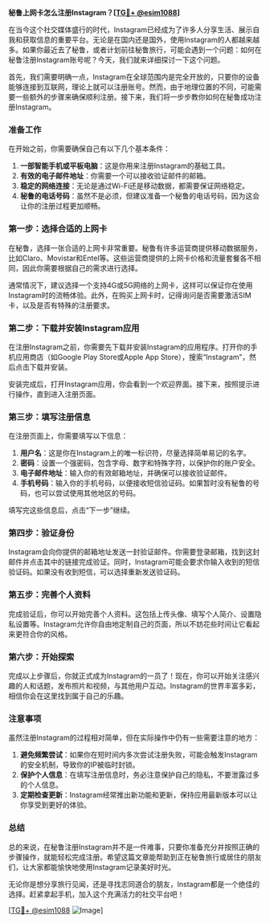 **秘鲁上网卡怎么注册Instagram？[[TG💪+ @esim1088](https://t.me/s/esim1088)]**

在当今这个社交媒体盛行的时代，Instagram已经成为了许多人分享生活、展示自我和获取信息的重要平台。无论是在国内还是国外，使用Instagram的人都越来越多。如果你最近去了秘鲁，或者计划前往秘鲁旅行，可能会遇到一个问题：如何在秘鲁注册Instagram账号呢？今天，我们就来详细探讨一下这个问题。

首先，我们需要明确一点，Instagram在全球范围内是完全开放的，只要你的设备能够连接到互联网，理论上就可以注册账号。然而，由于地理位置的不同，可能需要一些额外的步骤来确保顺利注册。接下来，我们将一步步教你如何在秘鲁成功注册Instagram。

### 准备工作

在开始之前，你需要确保自己有以下几个基本条件：

1. **一部智能手机或平板电脑**：这是你用来注册Instagram的基础工具。
2. **有效的电子邮件地址**：你需要一个可以接收验证邮件的邮箱。
3. **稳定的网络连接**：无论是通过Wi-Fi还是移动数据，都需要保证网络稳定。
4. **秘鲁的电话号码**：虽然不是必须，但建议准备一个秘鲁的电话号码，因为这会让你的注册过程更加顺畅。

### 第一步：选择合适的上网卡

在秘鲁，选择一张合适的上网卡非常重要。秘鲁有许多运营商提供移动数据服务，比如Claro、Movistar和Entel等。这些运营商提供的上网卡价格和流量套餐各不相同，因此你需要根据自己的需求进行选择。

通常情况下，建议选择一个支持4G或5G网络的上网卡，这样可以保证你在使用Instagram时的流畅体验。此外，在购买上网卡时，记得询问是否需要激活SIM卡，以及是否有特殊的注册要求。

### 第二步：下载并安装Instagram应用

在注册Instagram之前，你需要先下载并安装Instagram的应用程序。打开你的手机应用商店（如Google Play Store或Apple App Store），搜索“Instagram”，然后点击下载并安装。

安装完成后，打开Instagram应用，你会看到一个欢迎界面。接下来，按照提示进行操作，直到进入注册页面。

### 第三步：填写注册信息

在注册页面上，你需要填写以下信息：

1. **用户名**：这是你在Instagram上的唯一标识符，尽量选择简单易记的名字。
2. **密码**：设置一个强密码，包含字母、数字和特殊字符，以保护你的账户安全。
3. **电子邮件地址**：输入你的有效邮箱地址，并确保可以接收验证邮件。
4. **手机号码**：输入你的手机号码，以便接收短信验证码。如果暂时没有秘鲁的号码，也可以尝试使用其他地区的号码。

填写完这些信息后，点击“下一步”继续。

### 第四步：验证身份

Instagram会向你提供的邮箱地址发送一封验证邮件。你需要登录邮箱，找到这封邮件并点击其中的链接完成验证。同时，Instagram可能会要求你输入收到的短信验证码。如果没有收到短信，可以选择重新发送验证码。

### 第五步：完善个人资料

完成验证后，你可以开始完善个人资料。这包括上传头像、填写个人简介、设置隐私设置等。Instagram允许你自由地定制自己的页面，所以不妨花些时间让它看起来更符合你的风格。

### 第六步：开始探索

完成以上步骤后，你就正式成为Instagram的一员了！现在，你可以开始关注感兴趣的人和话题，发布照片和视频，与其他用户互动。Instagram的世界丰富多彩，相信你会在这里找到属于自己的乐趣。

### 注意事项

虽然注册Instagram的过程相对简单，但在实际操作中仍有一些需要注意的地方：

1. **避免频繁尝试**：如果你在短时间内多次尝试注册失败，可能会触发Instagram的安全机制，导致你的IP被临时封锁。
2. **保护个人信息**：在填写注册信息时，务必注意保护自己的隐私，不要泄露过多的个人信息。
3. **定期检查更新**：Instagram经常推出新功能和更新，保持应用最新版本可以让你享受到更好的体验。

### 总结

总的来说，在秘鲁注册Instagram并不是一件难事，只要你准备充分并按照正确的步骤操作，就能轻松完成注册。希望这篇文章能帮助到正在秘鲁旅行或居住的朋友们，让大家都能愉快地使用Instagram记录美好时光。

无论你是想分享旅行见闻，还是寻找志同道合的朋友，Instagram都是一个绝佳的选择。赶紧拿起手机，加入这个充满活力的社交平台吧！

[[TG💪+ @esim1088](https://t.me/s/esim1088) ![Image](https://i.postimg.cc/4NQfJmqS/Snipaste-2025-05-13-00-14-12.png)]